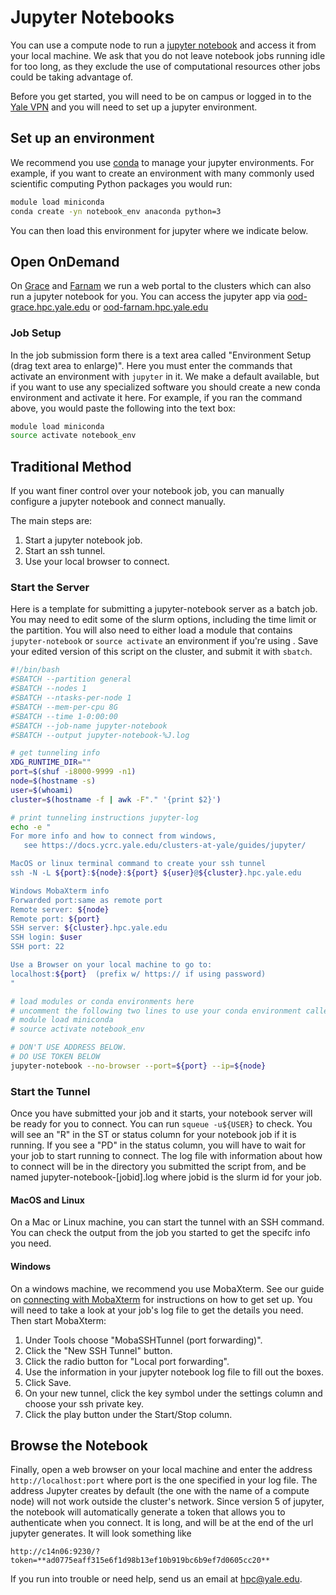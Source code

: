 # Jupyter Notebooks

You can use a compute node to run a [jupyter notebook](https://jupyter-notebook.readthedocs.io/en/stable/) and access it from your local machine. We ask that you do not leave notebook jobs running idle for too long, as they exclude the use of computational resources other jobs could be taking advantage of.

Before you get started, you will need to be on campus or logged in to the [Yale VPN](/clusters-at-yale/access/vpn.md) and you will need to set up a jupyter environment.

## Set up an environment

We recommend you use [conda](/clusters-at-yale/guides/conda) to manage your jupyter environments. For example, if you want to create an environment with many commonly used scientific computing Python packages you would run:

``` bash
module load miniconda
conda create -yn notebook_env anaconda python=3
```

You can then load this environment for jupyter where we indicate below.

## Open OnDemand

On [Grace](/clusters-at-yale/clusters/grace) and [Farnam](/clusters-at-yale/clusters/farnam.md) we run a web portal to the clusters which can also run a jupyter notebook for you. You can access the jupyter app via [ood-grace.hpc.yale.edu](https://ood-grace.hpc.yale.edu/pun/sys/dashboard/batch_connect/sys/bc_ycrc_jupyter/session_contexts/new) or [ood-farnam.hpc.yale.edu](https://ood-farnam.hpc.yale.edu/pun/sys/dashboard/batch_connect/sys/bc_ycrc_jupyter/session_contexts/new)

### Job Setup

In the job submission form there is a text area called "Environment Setup (drag text area to enlarge)". Here you must enter the commands that activate an environment with `jupyter` in it. We make a default available, but if you want to use any specialized software you should create a new conda environment and activate it here. For example, if you ran the command above, you would paste the following into the text box:

``` bash
module load miniconda
source activate notebook_env
```

## Traditional Method

If you want finer control over your notebook job, you can manually configure a jupyter notebook and connect manually.

The main steps are:

1. Start a jupyter notebook job.
1. Start an ssh tunnel.
1. Use your local browser to connect.

### Start the Server

Here is a template for submitting a jupyter-notebook server as a batch job. You may need to edit some of the slurm options, including the time limit or the partition. You will also need to either load a module that contains `jupyter-notebook` or `source activate` an environment if you're using . Save your edited version of this script on the cluster, and submit it with `sbatch`.

``` bash
#!/bin/bash
#SBATCH --partition general
#SBATCH --nodes 1
#SBATCH --ntasks-per-node 1
#SBATCH --mem-per-cpu 8G
#SBATCH --time 1-0:00:00
#SBATCH --job-name jupyter-notebook
#SBATCH --output jupyter-notebook-%J.log

# get tunneling info
XDG_RUNTIME_DIR=""
port=$(shuf -i8000-9999 -n1)
node=$(hostname -s)
user=$(whoami)
cluster=$(hostname -f | awk -F"." '{print $2}')

# print tunneling instructions jupyter-log
echo -e "
For more info and how to connect from windows,
   see https://docs.ycrc.yale.edu/clusters-at-yale/guides/jupyter/

MacOS or linux terminal command to create your ssh tunnel
ssh -N -L ${port}:${node}:${port} ${user}@${cluster}.hpc.yale.edu

Windows MobaXterm info
Forwarded port:same as remote port
Remote server: ${node}
Remote port: ${port}
SSH server: ${cluster}.hpc.yale.edu
SSH login: $user
SSH port: 22

Use a Browser on your local machine to go to:
localhost:${port}  (prefix w/ https:// if using password)
"

# load modules or conda environments here
# uncomment the following two lines to use your conda environment called notebook_env
# module load miniconda
# source activate notebook_env

# DON'T USE ADDRESS BELOW.
# DO USE TOKEN BELOW
jupyter-notebook --no-browser --port=${port} --ip=${node}

```

### Start the Tunnel

Once you have submitted your job and it starts, your notebook server will be ready for you to connect. You can run `squeue -u${USER}` to check. You will see an "R" in the ST or status column for your notebook job if it is running. If you see a "PD" in the status column, you will have to wait for your job to start running to connect. The log file with information about how to connect will be in the directory you submitted the script from, and be named jupyter-notebook-[jobid].log where jobid is the slurm id for your job.

#### MacOS and Linux

On a Mac or Linux machine, you can start the tunnel with an SSH command. You can check the output from the job you started to get the specifc info you need.

#### Windows

On a windows machine, we recommend you use MobaXterm. See our guide on [connecting with MobaXterm](/clusters-at-yale/access) for instructions on how to get set up. You will need to take a look at your job's log file to get the details you need. Then start MobaXterm:

1. Under Tools choose "MobaSSHTunnel (port forwarding)".
1. Click the "New SSH Tunnel" button.
1. Click the radio button for "Local port forwarding".
1. Use the information in your jupyter notebook log file to fill out the boxes.
1. Click Save.
1. On your new tunnel, click the key symbol under the settings column and choose your ssh private key.
1. Click the play button under the Start/Stop column.

## Browse the Notebook

Finally, open a web browser on your local machine and enter the address `http://localhost:port` where port is the one specified in your log file. The address Jupyter creates by default (the one with the name of a compute node) will not work outside the cluster's network. Since version 5 of jupyter, the notebook will automatically generate a token that allows you to authenticate when you connect. It is long, and will be at the end of the url jupyter generates. It will look something like

`http://c14n06:9230/?token=**ad0775eaff315e6f1d98b13ef10b919bc6b9ef7d0605cc20**`

If you run into trouble or need help, send us an email at [hpc@yale.edu](mailto:hpc@yale.edu).
